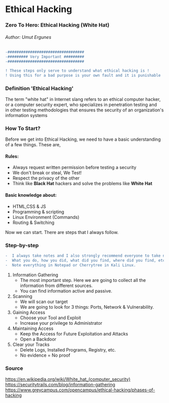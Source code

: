 # Ethical Hacking
### Zero To Hero: Ethical Hacking (White Hat)
###### Author: Umut Ergunes
```diff
-##################################
-######### Very Important #########
-################################## 
```
```diff
! These steps only serve to understand what ethical hacking is !
! Using this for a bad purpose is your own fault and it is punishable !
```


### Definition 'Ethical Hacking'
The term "white hat" in Internet slang refers to an ethical computer hacker, <br>
or a computer security expert, who specializes in penetration testing and <br>
in other testing methodologies that ensures the security of an organization's information systems


### How To Start?
Before we get into Ethical Hacking, we need to have a basic understanding of a few things. These are,<br>
#### Rules: 
 - Always request written permission before testing a security
 - We don't break or steal, We Test!
 - Respect the privacy of the other
 - Think like <b>Black Hat</b> hackers and solve the problems like <b>White Hat</b>
 
#### Basic knowledge about:
 - HTML,CSS & JS
 - Programming & scripting
 - Linux Environment (Commands)
 - Routing & Switching


Now we can start. There are steps that I always follow.

### Step-by-step
```diff
-  I always take notes and I also strongly recommend everyone to take notes.
-  What you do, how you did, what did you find, where did you find, etc.
-  Note everything in Notepad or Cherrytree in Kali Linux. 
 ```
 1. Information Gathering
     * The most important step. Here we are going to collect all the information from different sources.
     * You can find information active and passive.
 2. Scanning
     * We will scan our target
     * We are going to look for 3 things: Ports, Network & Vulnerability.
 3. Gaining Access
     * Choose your Tool and Exploit 
     * Increase your privilege to Administrator 
 4. Maintaining Access
     * Keep the Access for Future Exploitation and Attacks
     * Open a Backdoor
 5. Clear your Tracks
     * Delete Logs, Installed Programs, Registry, etc.
     * No evidence = No proof 



### Source

https://en.wikipedia.org/wiki/White_hat_(computer_security) <br>
https://securitytrails.com/blog/information-gathering <br>
https://www.greycampus.com/opencampus/ethical-hacking/phases-of-hacking <br>
